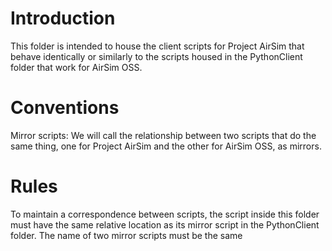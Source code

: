 # Introduction
This folder is intended to house the client scripts for Project AirSim that behave identically or similarly to the scripts housed in the PythonClient folder that work for AirSim OSS.

# Conventions
Mirror scripts: We will call the relationship between two scripts that do the same thing, one for Project AirSim and the other for AirSim OSS, as mirrors.

# Rules
To maintain a correspondence between scripts, the script inside this folder must have the same relative location as its mirror script in the PythonClient folder. The name of two mirror scripts must be the same
